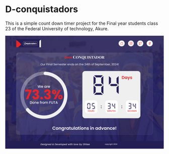 # D-conquistadors
This is a simple count down timer project for the Final year students class 23 of the Federal University of technology, Akure.


![My Banner](./banner.png)
